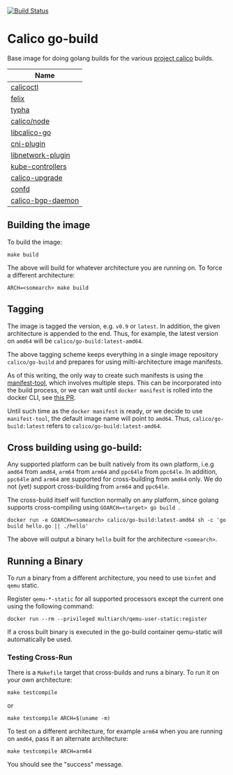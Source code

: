 [![Build Status](https://semaphoreci.com/api/v1/calico/go-build/branches/master/badge.svg)](https://semaphoreci.com/calico/go-build)

# Calico go-build
Base image for doing golang builds for the various [project calico](https://projectcalico.org) builds.

| Name |
|---|
|[calicoctl](https://github.com/projectcalico/calicoctl)
|[felix](https://github.com/projectcalico/felix)
|[typha](https://github.com/projectcalico/typha)
|[calico/node](https://github.com/projectcalico/calico/blob/master/calico_node/)
|[libcalico-go](https://github.com/projectcalico/libcalico-go)
|[cni-plugin](https://github.com/projectcalico/cni-plugin)
|[libnetwork-plugin](https://github.com/projectcalico/libnetwork-plugin)
|[kube-controllers](https://github.com/projectcalico/kube-controllers)
|[calico-upgrade](https://github.com/projectcalico/calico-upgrade)
|[confd](https://github.com/projectcalico/confd)
|[calico-bgp-daemon](https://github.com/projectcalico/calico-bgp-daemon)

## Building the image
To build the image:

```
make build
```

The above will build for whatever architecture you are running on. To force a different architecture:

```
ARCH=<somearch> make build
```

## Tagging
The image is tagged the version, e.g. `v0.9` or `latest`. In addition, the given architecture is appended to the end. Thus, for example, the latest version on `amd64` will be `calico/go-build:latest-amd64`.

The above tagging scheme keeps everything in a single image repository `calico/go-build` and prepares for using milti-architecture image manifests. 

As of this writing, the only way to create such manifests is using the [manifest-tool](https://github.com/estesp/manifest-tool), which involves multiple steps. This can be incorporated into the build process, or we can wait until `docker manifest` is rolled into the docker CLI, see [this PR](https://github.com/docker/cli/pull/138).

Until such time as the `docker manifest` is ready, or we decide to use `manifest-tool`, the default image name will point to `amd64`. Thus, `calico/go-build:latest` refers to `calico/go-build:latest-amd64`.

## Cross building using go-build:
Any supported platform can be built natively from its own platform, i.e.g `amd64` from `amd64`, `arm64` from `arm64` and `ppc64le` from `ppc64le`. In addition,
`ppc64le` and `arm64` are supported for cross-building from `amd64` only. We do not (yet) support cross-building from `arm64` and `ppc64le`.

The cross-build itself will function normally on any platform, since golang supports cross-compiling using `GOARCH=<target> go build `.

```
docker run -e GOARCH=<somearch> calico/go-build:latest-amd64 sh -c 'go build hello.go || ./hello'
```

The above will output a binary `hello` built for the architecture `<somearch>`.

## Running a Binary
To *run* a binary from a different architecture, you need to use `binfmt` and `qemu` static. 

Register `qemu-*-static` for all supported processors except the current one using the following command:

```
docker run --rm --privileged multiarch/qemu-user-static:register
```


If a cross built binary is executed in the go-build container qemu-static will automatically be used.


### Testing Cross-Run
There is a `Makefile` target that cross-builds and runs a binary. To run it on your own architecture:

```
make testcompile
```

or

```
make testcompile ARCH=$(uname -m)
```

To test on a different architecture, for example `arm64` when you are running on `amd64`, pass it an alternate architecture:

```
make testcompile ARCH=arm64
```

You should see the "success" message.

